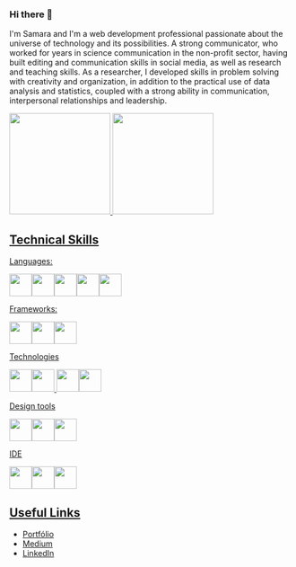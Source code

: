 ### Hi there 👋 

I'm Samara and I'm a web development professional passionate about the universe of technology and its possibilities. A strong communicator, who worked for years in science communication in the non-profit sector, having built editing and communication skills in social media, as well as research and teaching skills. As a researcher, I developed skills in problem solving with creativity and organization, in addition to the practical use of data analysis and statistics, coupled with a strong ability in communication, interpersonal relationships and leadership.




<div>
<a href="https://github.com/sdfadigas">
<img height="180em" src="https://github-readme-stats.vercel.app/api?username=sdfadigas&show_icons=true&theme=great-gatsby&include_all_commits=true&count_private=true"/>
<img height="180em" src="https://github-readme-stats.vercel.app/api/top-langs/?username=sdfadigas&layout=compact&langs_count=7&theme=great-gatsby"/>
</div>



## Technical Skills
Languages: 

<img src="https://cdn.jsdelivr.net/gh/devicons/devicon/icons/html5/html5-original.svg"  width="40" height="40"/><img src="https://cdn.jsdelivr.net/gh/devicons/devicon/icons/css3/css3-original.svg"  width="40" height="40"/><img src="https://cdn.jsdelivr.net/gh/devicons/devicon/icons/javascript/javascript-original.svg"  width="40" height="40"/><img src="https://cdn.jsdelivr.net/gh/devicons/devicon/icons/python/python-original.svg"  width="40" height="40"/><img src="https://cdn.jsdelivr.net/gh/devicons/devicon/icons/dart/dart-original.svg"  width="40" height="40"/>          
          
Frameworks:

<img src="https://cdn.jsdelivr.net/gh/devicons/devicon/icons/bootstrap/bootstrap-original.svg"  width="40" height="40"/><img src="https://cdn.jsdelivr.net/gh/devicons/devicon/icons/flutter/flutter-original.svg"  width="40" height="40"/><img src="https://cdn.jsdelivr.net/gh/devicons/devicon/icons/react/react-original.svg"  width="40" height="40"/>

Technologies

<img src="https://cdn.jsdelivr.net/gh/devicons/devicon/icons/nodejs/nodejs-original.svg"  width="40" height="40"/><img src="https://cdn.jsdelivr.net/gh/devicons/devicon/icons/git/git-original.svg"  width="40" height="40"/>
<img src="https://cdn.jsdelivr.net/gh/devicons/devicon/icons/firebase/firebase-plain.svg"  width="40" height="40"/><img src="https://cdn.jsdelivr.net/gh/devicons/devicon/icons/sass/sass-original.svg"  width="40" height="40"/>

Design tools

<img src="https://cdn.jsdelivr.net/gh/devicons/devicon/icons/figma/figma-original.svg"  width="40" height="40"/><img src="https://cdn.jsdelivr.net/gh/devicons/devicon/icons/canva/canva-original.svg"  width="40" height="40"/><img src="https://cdn.jsdelivr.net/gh/devicons/devicon/icons/inkscape/inkscape-original.svg"  width="40" height="40"/>

IDE

<img src="https://cdn.jsdelivr.net/gh/devicons/devicon/icons/vscode/vscode-original.svg"  width="40" height="40"/><img src="https://cdn.jsdelivr.net/gh/devicons/devicon/icons/intellij/intellij-original.svg"  width="40" height="40"/><img src="https://cdn.jsdelivr.net/gh/devicons/devicon/icons/androidstudio/androidstudio-original.svg"  width="40" height="40"/>

## Useful Links
- [Portfólio](https://www.samara.dev.br)
- [Medium](https://samaradev.medium.com)
- [LinkedIn](https://www.linkedin.com/in/samara-dumont-fadigas)




